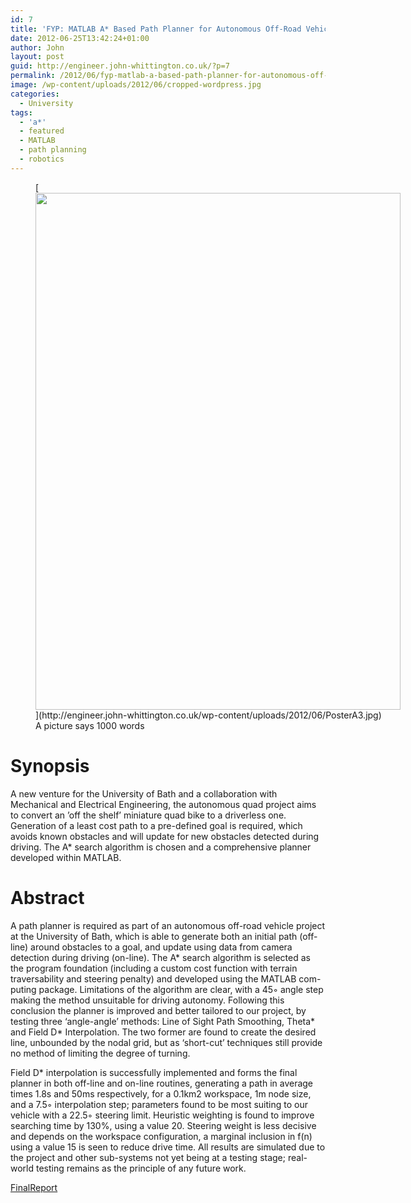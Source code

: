 ```yaml
---
id: 7
title: 'FYP: MATLAB A* Based Path Planner for Autonomous Off-Road Vehicle'
date: 2012-06-25T13:42:24+01:00
author: John
layout: post
guid: http://engineer.john-whittington.co.uk/?p=7
permalink: /2012/06/fyp-matlab-a-based-path-planner-for-autonomous-off-road-vehicle/
image: /wp-content/uploads/2012/06/cropped-wordpress.jpg
categories:
  - University
tags:
  - 'a*'
  - featured
  - MATLAB
  - path planning
  - robotics
---
```

<figure id="attachment_9" aria-describedby="caption-attachment-9" style="width: 584px" class="wp-caption alignnone">[<img loading="lazy" class="size-large wp-image-9" title="Final Year Project Poster" src="http://engineer.john-whittington.co.uk/wp-content/uploads/2012/06/PosterA3-723x1024.jpg" alt="" width="584" height="827" srcset="/assets/img/uploads/2012/06/PosterA3-723x1024.jpg 723w, /assets/img/uploads/2012/06/PosterA3-212x300.jpg 212w, /assets/img/uploads/2012/06/PosterA3.jpg 1754w" sizes="(max-width: 584px) 100vw, 584px" />](http://engineer.john-whittington.co.uk/wp-content/uploads/2012/06/PosterA3.jpg)<figcaption id="caption-attachment-9" class="wp-caption-text">A picture says 1000 words</figcaption></figure> 

# Synopsis

A new venture for the University of Bath and a collaboration with Mechanical and Electrical Engineering, the autonomous quad project aims to convert an ’off the shelf’ miniature quad bike to a driverless one. Generation of a least cost path to a pre-defined goal is required, which avoids known obstacles and will update for new obstacles detected during driving. The A* search algorithm is chosen and a comprehensive planner developed within MATLAB.  
<!--more-->

# Abstract

A path planner is required as part of an autonomous off-road vehicle project at the University of Bath, which is able to generate both an initial path (off-line) around obstacles to a goal, and update using data from camera detection during driving (on-line). The A\* search algorithm is selected as the program foundation (including a custom cost function with terrain traversability and steering penalty) and developed using the MATLAB com- puting package. Limitations of the algorithm are clear, with a 45◦ angle step making the method unsuitable for driving autonomy. Following this conclusion the planner is improved and better tailored to our project, by testing three ‘angle-angle’ methods: Line of Sight Path Smoothing, Theta\* and Field D* Interpolation. The two former are found to create the desired line, unbounded by the nodal grid, but as ‘short-cut’ techniques still provide no method of limiting the degree of turning.

Field D* interpolation is successfully implemented and forms the final planner in both off-line and on-line routines, generating a path in average times 1.8s and 50ms respectively, for a 0.1km2 workspace, 1m node size, and a 7.5◦ interpolation step; parameters found to be most suiting to our vehicle with a 22.5◦ steering limit. Heuristic weighting is found to improve searching time by 130%, using a value 20. Steering weight is less decisive and depends on the workspace configuration, a marginal inclusion in f(n) using a value 15 is seen to reduce drive time. All results are simulated due to the project and other sub-systems not yet being at a testing stage; real-world testing remains as the principle of any future work.

[FinalReport](http://engineer.john-whittington.co.uk/wp-content/uploads/2012/06/FinalReport.pdf)